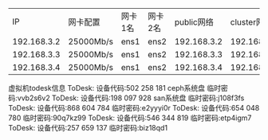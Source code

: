 |             |           |      |      |             |             |
| ----------- | --------- | ---- | ---- | ----------- | ----------- |
| IP          | 网卡配置      | 网卡1名 | 网卡2名 | public网络    | cluster网络   |
| 192.168.3.2 | 25000Mb/s | ens1 | ens2 | 192.168.3.2 | 192.168.7.2 |
| 192.168.3.3 | 25000Mb/s | ens1 | ens2 | 192.168.3.3 | 192.168.7.3 |
| 192.168.3.4 | 25000Mb/s | ens1 | ens2 | 192.168.3.4 | 192.168.7.4 |
虚拟机todesk信息
ToDesk:
设备代码:502 258 181 ceph系统盘
临时密码:vvb2s6v2
ToDesk:
设备代码:198 097 928 san系统盘
临时密码:j108f3fs
ToDesk:
设备代码:868 604 784
临时密码:e2yyyi0r
ToDesk:
设备代码:654 048 780
临时密码:90q7kz99
ToDesk:
设备代码:546 344 819
临时密码:etp4igm7
ToDesk:
设备代码:257 659 137
临时密码:biz18qd1

